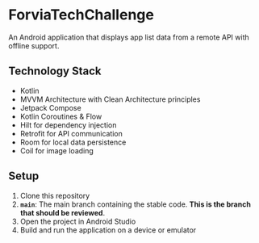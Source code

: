 # ForviaTechChallenge
An Android application that displays app list data from a remote API with offline support.

## Technology Stack
- Kotlin
- MVVM Architecture with Clean Architecture principles
- Jetpack Compose
- Kotlin Coroutines & Flow
- Hilt for dependency injection
- Retrofit for API communication
- Room for local data persistence
- Coil for image loading

## Setup
1. Clone this repository
2. **`main`**: The main branch containing the stable code. **This is the branch that should be reviewed**.
3. Open the project in Android Studio
4. Build and run the application on a device or emulator
